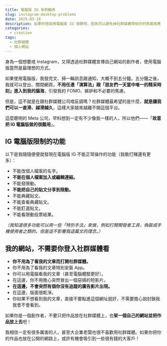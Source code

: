 ```yaml
---
title: 電腦版 IG 有夠難用
slug: instagram-desktop-problems
date: 2025-03-18
description: 如果你想說用電腦版 IG 很聰明，因為可以避免掉社群媒體帶給你的負面效應，但 IG 早就料到了！
categories:
  - creation
tags:
  - 社群媒體
  - 個人網站
---
```


身為一個想要戒 Instagram，又得透過社群媒體宣傳自己網站的創作者，使用電腦版當然是最理想的方式。

如果使用電腦版，我發完文、掃一輪訊息跟通知，大概不到五分鐘。五分鐘之後，我就可以登出、關閉網頁，**不用任憑「演算法」跟「朋友們一天當中唯一的精采時刻」進入到我的腦海**，引發我的 FOMO、嫉妒和不必要的焦慮。

但是，這不就是在跟社群媒體公司唱反調嗎？社群媒體最希望的是什麼，**就是讓我們可以一直滑、越滑越久**，這樣大家越來越離不開這個平台。

這麼聰明的 Meta 公司，早料想到一定有不少像我一樣的人，所以他們——「**故意把 IG 電腦版做的很難用**」。

## IG 電腦版限制的功能

以下是我隨隨便便就發現在電腦版 IG 不能正常操作的功能（我敢打賭還有更多）：

- 不能改個人檔案的名字。
- **不能在個人檔案加入或編輯連結。**
- 不能發限動。
- **不能把自己的貼文分享到限動。**
- 不能典藏貼文。
- 不能查看典藏貼文。
- 不能釘選貼文。
- 不能看限動投票結果。

_（我知道很多功能可以用一些「特別手法」來做，例如打開開發者工具，偽裝成手機使用者之類的。但是這不影響我這篇文的理念。）_

## 我的網站，不需要你登入社群媒體看

- **你不用為了看我的文章而打開社群媒體。**
- 你不用為了看我的文章特別安裝 App。
- 你可以用電腦看我的文章（甚至電腦體驗更好）。
- 在這邊，你不用擔心突然冒出一個惡搞的短影片。
- **在這邊，不會突然有個你沒有追蹤的廣告影片出現。**
- 在這邊，版面很乾淨。
- 你如果不想看到我的文章，直接不要點進這個網址就好，不需要擔心說封鎖我我會不會看到。

如果你是一個創作者，不要只把作品放在社群媒體上，也**架一個自己的網站並把作品放上去**吧！

我相信一定有很多厲害的人，甚至大企業老闆也很不喜歡用社群媒體。如果你把你的作品也放在公開的網路上，或許有機會吸引到一些很有錢的大客戶！
